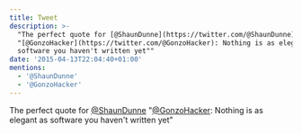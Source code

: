 ```yaml
---
title: Tweet
description: >-
  "The perfect quote for [@ShaunDunne](https://twitter.com/@ShaunDunne) 
  "[@GonzoHacker](https://twitter.com/@GonzoHacker): Nothing is as elegant as
  software you haven't written yet""
date: '2015-04-13T22:04:40+01:00'
mentions:
  - '@ShaunDunne'
  - '@GonzoHacker'
---
```

The perfect quote for [@ShaunDunne](https://twitter.com/@ShaunDunne)  "[@GonzoHacker](https://twitter.com/@GonzoHacker): Nothing is as elegant as software you haven't written yet"
